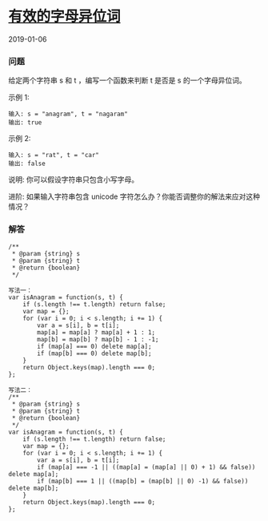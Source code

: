 # [有效的字母异位词](https://leetcode-cn.com/problems/valid-anagram)
2019-01-06
### 问题

给定两个字符串 s 和 t ，编写一个函数来判断 t 是否是 s 的一个字母异位词。

示例 1:

```
输入: s = "anagram", t = "nagaram"
输出: true
```
示例 2:

```
输入: s = "rat", t = "car"
输出: false
```
说明:
你可以假设字符串只包含小写字母。

进阶:
如果输入字符串包含 unicode 字符怎么办？你能否调整你的解法来应对这种情况？

### 解答

```
/**
 * @param {string} s
 * @param {string} t
 * @return {boolean}
 */

写法一：
var isAnagram = function(s, t) {
    if (s.length !== t.length) return false;
    var map = {};
    for (var i = 0; i < s.length; i += 1) {
        var a = s[i], b = t[i];
        map[a] = map[a] ? map[a] + 1 : 1;
        map[b] = map[b] ? map[b] - 1 : -1;
        if (map[a] === 0) delete map[a];
        if (map[b] === 0) delete map[b];
    }
    return Object.keys(map).length === 0;
};

写法二：
/**
 * @param {string} s
 * @param {string} t
 * @return {boolean}
 */
var isAnagram = function(s, t) {
    if (s.length !== t.length) return false;
    var map = {};
    for (var i = 0; i < s.length; i += 1) {
        var a = s[i], b = t[i];
        if (map[a] === -1 || ((map[a] = (map[a] || 0) + 1) && false)) delete map[a];
        if (map[b] === 1 || ((map[b] = (map[b] || 0) -1) && false)) delete map[b];
    }
    return Object.keys(map).length === 0;
};
```